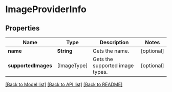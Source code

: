 # ImageProviderInfo

## Properties
Name | Type | Description | Notes
------------ | ------------- | ------------- | -------------
**name** | **String** | Gets the name. | [optional] 
**supportedImages** | [ImageType] | Gets the supported image types. | [optional] 

[[Back to Model list]](../README.md#documentation-for-models) [[Back to API list]](../README.md#documentation-for-api-endpoints) [[Back to README]](../README.md)


